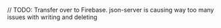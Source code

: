 <!-- // TODO: Figure out how to make sure data within db.json is not delete whenever the server is ended.
// It causes issues where the localStorage is not deleted and then the problem of new tasks having previous localStorage data is brought up again -->

// TODO: Transfer over to Firebase. json-server is causing way too many issues with writing and deleting
